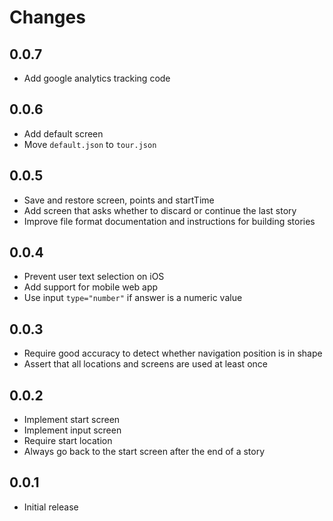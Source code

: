# Changes

## 0.0.7

- Add google analytics tracking code

## 0.0.6

- Add default screen
- Move `default.json` to `tour.json`

## 0.0.5

- Save and restore screen, points and startTime
- Add screen that asks whether to discard or continue the last story
- Improve file format documentation and instructions for building stories

## 0.0.4

- Prevent user text selection on iOS
- Add support for mobile web app
- Use input `type="number"` if answer is a numeric value

## 0.0.3

- Require good accuracy to detect whether navigation position is in shape
- Assert that all locations and screens are used at least once

## 0.0.2

- Implement start screen
- Implement input screen
- Require start location
- Always go back to the start screen after the end of a story

## 0.0.1

- Initial release
